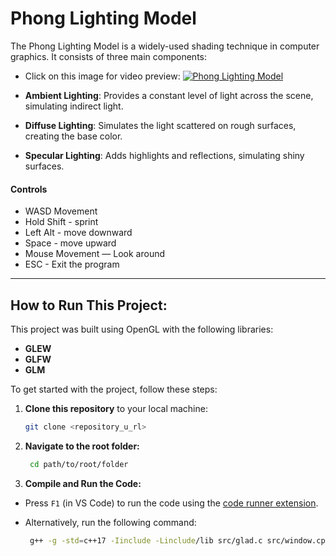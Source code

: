
# Phong Lighting Model

The Phong Lighting Model is a widely-used shading technique in computer graphics. It consists of three main components:

- Click on this image for video preview:
[![Phong Lighting Model](https://img.youtube.com/vi/5p5zjIDg9Vw/maxresdefault.jpg)](https://youtu.be/5p5zjIDg9Vw)

- **Ambient Lighting**: Provides a constant level of light across the scene, simulating indirect light.
- **Diffuse Lighting**: Simulates the light scattered on rough surfaces, creating the base color.
- **Specular Lighting**: Adds highlights and reflections, simulating shiny surfaces.

#### Controls

- WASD Movement
- Hold Shift - sprint
- Left Alt - move downward
- Space - move upward
- Mouse Movement — Look around
- ESC - Exit the program

---

## How to Run This Project:

This project was built using OpenGL with the following libraries:
- **GLEW**
- **GLFW**
- **GLM**

To get started with the project, follow these steps:

1. **Clone this repository** to your local machine:
   ```bash
   git clone <repository_u_rl>
   ```

2. **Navigate to the root folder:**
   ```bash
    cd path/to/root/folder
   ```
3. **Compile and Run the Code:**
- Press `F1` (in VS Code) to run the code using the [code runner extension](https://marketplace.visualstudio.com/items?itemName=formulahendry.code-runner).
- Alternatively, run the following command:

   ```bash
    g++ -g -std=c++17 -Iinclude -Linclude/lib src/glad.c src/window.cpp src/main.cpp -lglfw3dll -lopengl32 -o build/run.exe && build/run.exe
   ```
   